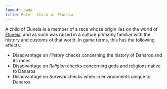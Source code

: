 ```yaml
---
layout: page
title: Rule - Child of Eluneia
---
```


A child of Eluneia is a member of a race whose origin lies on the world of [Eluneia](/locations/danaros), and as such was raised in a culture primarily familiar with the history and customs of that world. In game terms, this has the following effects:

- Disadvantage on _History_ checks concerning the history of Danaros and its races
- Disadvantage on _Religion_ checks concerning gods and religions native to Danaros
- Disadvantage on _Survival_ checks when in environments unique to Danaros
